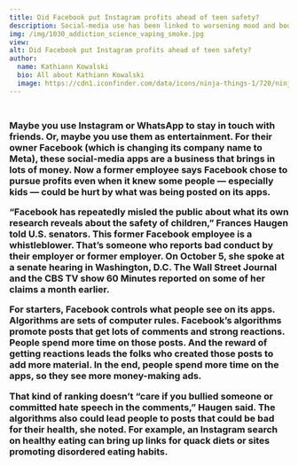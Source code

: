 ```yaml
---
title: Did Facebook put Instagram profits ahead of teen safety?
description: Social-media use has been linked to worsening mood and body-image problems in some pre-teens and teens. Emerging data now ask whether Facebook was aware of this problem in users of its Instagram app and chose to overlook the app’s impact on adolescent mental health.
img: /img/1030_addiction_science_vaping_smoke.jpg
view: 
alt: Did Facebook put Instagram profits ahead of teen safety?
author:
  name: Kathiann Kowalski
  bio: All about Kathiann Kowalski
  image: https://cdn1.iconfinder.com/data/icons/ninja-things-1/720/ninja-background-256.png
---
```

<h3>
<br>
Maybe you use Instagram or WhatsApp to stay in touch with friends. Or, maybe you use them as entertainment. For their owner Facebook (which is changing its company name to Meta), these social-media apps are a business that brings in lots of money. Now a former employee says Facebook chose to pursue profits even when it knew some people — especially kids — could be hurt by what was being posted on its apps.

“Facebook has repeatedly misled the public about what its own research reveals about the safety of children,” Frances Haugen told U.S. senators. This former Facebook employee is a whistleblower. That’s someone who reports bad conduct by their employer or former employer. On October 5, she spoke at a senate hearing in Washington, D.C. The Wall Street Journal and the CBS TV show 60 Minutes reported on some of her claims a month earlier.

For starters, Facebook controls what people see on its apps. Algorithms are sets of computer rules. Facebook’s algorithms promote posts that get lots of comments and strong reactions. People spend more time on those posts. And the reward of getting reactions leads the folks who created those posts to add more material. In the end, people spend more time on the apps, so they see more money-making ads.

That kind of ranking doesn’t “care if you bullied someone or committed hate speech in the comments,” Haugen said. The algorithms also could lead people to posts that could be bad for their health, she noted. For example, an Instagram search on healthy eating can bring up links for quack diets or sites promoting disordered eating habits.
</h3>